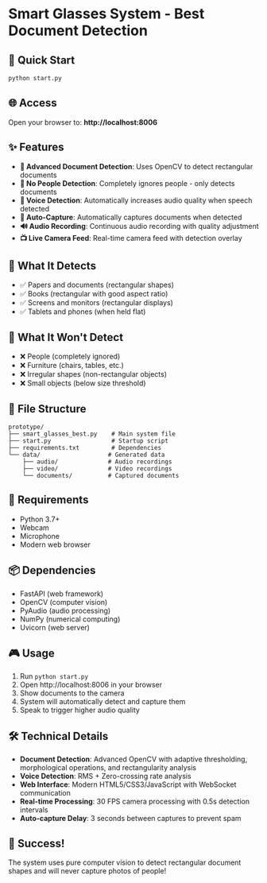 # Smart Glasses System - Best Document Detection

## 🚀 Quick Start

```bash
python start.py
```

## 🌐 Access

Open your browser to: **http://localhost:8006**

## ✨ Features

- **📄 Advanced Document Detection**: Uses OpenCV to detect rectangular documents
- **🚫 No People Detection**: Completely ignores people - only detects documents
- **🎤 Voice Detection**: Automatically increases audio quality when speech detected
- **📸 Auto-Capture**: Automatically captures documents when detected
- **🔊 Audio Recording**: Continuous audio recording with quality adjustment
- **📺 Live Camera Feed**: Real-time camera feed with detection overlay

## 🎯 What It Detects

- ✅ Papers and documents (rectangular shapes)
- ✅ Books (rectangular with good aspect ratio)
- ✅ Screens and monitors (rectangular displays)
- ✅ Tablets and phones (when held flat)

## 🚫 What It Won't Detect

- ❌ People (completely ignored)
- ❌ Furniture (chairs, tables, etc.)
- ❌ Irregular shapes (non-rectangular objects)
- ❌ Small objects (below size threshold)

## 📁 File Structure

```
prototype/
├── smart_glasses_best.py    # Main system file
├── start.py                 # Startup script
├── requirements.txt         # Dependencies
└── data/                   # Generated data
    ├── audio/              # Audio recordings
    ├── video/              # Video recordings
    └── documents/          # Captured documents
```

## 🔧 Requirements

- Python 3.7+
- Webcam
- Microphone
- Modern web browser

## 📦 Dependencies

- FastAPI (web framework)
- OpenCV (computer vision)
- PyAudio (audio processing)
- NumPy (numerical computing)
- Uvicorn (web server)

## 🎮 Usage

1. Run `python start.py`
2. Open http://localhost:8006 in your browser
3. Show documents to the camera
4. System will automatically detect and capture them
5. Speak to trigger higher audio quality

## 🛠️ Technical Details

- **Document Detection**: Advanced OpenCV with adaptive thresholding, morphological operations, and rectangularity analysis
- **Voice Detection**: RMS + Zero-crossing rate analysis
- **Web Interface**: Modern HTML5/CSS3/JavaScript with WebSocket communication
- **Real-time Processing**: 30 FPS camera processing with 0.5s detection intervals
- **Auto-capture Delay**: 3 seconds between captures to prevent spam

## 🎉 Success!

The system uses pure computer vision to detect rectangular document shapes and will never capture photos of people!